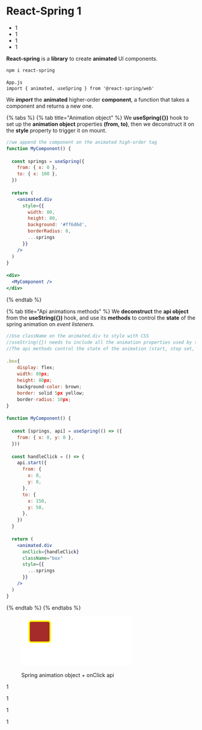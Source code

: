 # React-Spring 1

* 1
* 1
* 1
* 1

**React-spring** is a **library** to create **animated** UI components.

```
npm i react-spring

App.js
import { animated, useSpring } from '@react-spring/web'
```

We _**import**_ the **animated** higher-order **component**, a function that takes a component and returns a new one.

{% tabs %}
{% tab title="Animation object" %}
We **useSpring({})** hook to set up the **animation object** properties **(**from, to**)**, then we deconstruct it on the **style** property to trigger it on mount.

```jsx
//we append the component on the animated high-order tag
function MyComponent() {

  const springs = useSpring({
    from: { x: 0 },
    to: { x: 100 },
  })

  return (
    <animated.div
      style={{
        width: 80,
        height: 80,
        background: '#ff6d6d',
        borderRadius: 8,
        ...springs
      }}
    />
  )
}

<div>
  <MyComponent />
</div>
```
{% endtab %}

{% tab title="Api animations methods" %}
We **deconstruct** the **api object** from the **useString({})** hook, and use its **methods** to control the **state** of the spring animation on _event listeners_.

```jsx
//Use className on the animated.div to style with CSS
//useString({}) needs to include all the animation properties used by the api
//The api methods control the state of the animation (start, stop set, etc)

.box{
    display: flex;
    width: 80px;
    height: 80px;
    background-color: brown;
    border: solid 5px yellow;
    border-radius: 10px;
}

function MyComponent() {

  const [springs, api] = useSpring(() => ({
    from: { x: 0, y: 0 },
  }))

  const handleClick = () => {
    api.start({
      from: {
        x: 0,
        y: 0,
      },
      to: {
        x: 150,
        y: 50,
      },
    })
  }

  return (
    <animated.div
      onClick={handleClick}
      className="box"
      style={{
        ...springs      
      }}
    />
  )
}
```
{% endtab %}
{% endtabs %}

<figure><img src="../.gitbook/assets/moved1.gif" alt="" width="293"><figcaption><p>Spring animation object + onClick api</p></figcaption></figure>

1

1

1

1
